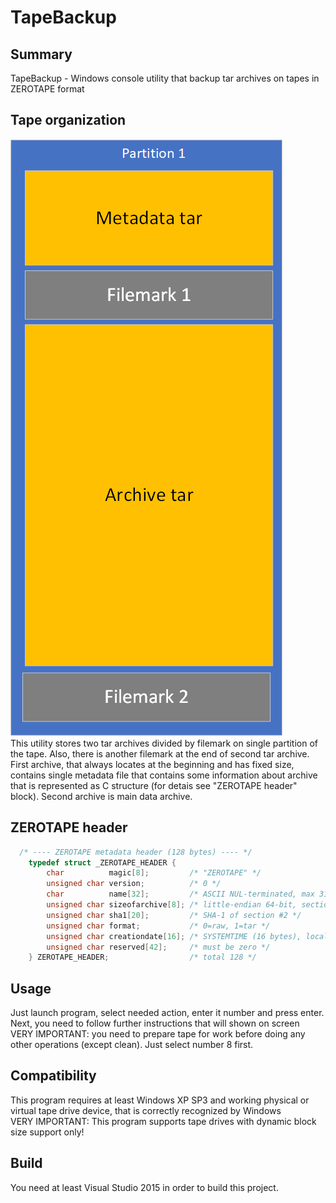 # TapeBackup
## Summary
TapeBackup - Windows console utility that backup tar archives on tapes in ZEROTAPE format

## Tape organization
![](https://github.com/TheIntelligencer/TapeBackup/blob/main/img/TapeBackupTapeOrganization.png)<br>
This utility stores two tar archives divided by filemark on single partition of the tape. Also, there is another filemark at the end of second tar archive. First archive, that always locates at the beginning and has fixed size, contains single metadata file that contains some information about archive that is represented as C structure (for detais see "ZEROTAPE header" block). Second archive is main data archive.

## ZEROTAPE header
```c
  /* ---- ZEROTAPE metadata header (128 bytes) ---- */
	typedef struct _ZEROTAPE_HEADER {
	    char          magic[8];         /* "ZEROTAPE" */
	    unsigned char version;          /* 0 */
	    char          name[32];         /* ASCII NUL-terminated, max 31 chars */
	    unsigned char sizeofarchive[8]; /* little-endian 64-bit, section #2 size */
	    unsigned char sha1[20];         /* SHA-1 of section #2 */
	    unsigned char format;           /* 0=raw, 1=tar */
	    unsigned char creationdate[16]; /* SYSTEMTIME (16 bytes), local time */
	    unsigned char reserved[42];     /* must be zero */
	} ZEROTAPE_HEADER;                  /* total 128 */
```

## Usage
Just launch program, select needed action, enter it number and press enter. Next, you need to follow further instructions that will shown on screen<br>
VERY IMPORTANT: you need to prepare tape for work before doing any other operations (except clean). Just select number 8 first.

## Compatibility
This program requires at least Windows XP SP3 and working physical or virtual tape drive device, that is correctly recognized by Windows <br>
VERY IMPORTANT: This program supports tape drives with dynamic block size support only!

## Build
You need at least Visual Studio 2015 in order to build this project.
